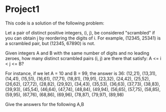 # Project1
This code is a solution of the following problem:

Let a pair of distinct positive integers, (i, j), be considered "scrambled" if you can obtain j by reordering the digits of i.  For example, (12345, 25341) is a scrambled pair, but (12345, 67890) is not.

Given integers A and B with the same number of digits and no leading zeroes, how many distinct scrambled pairs (i, j) are there that satisfy: A <= i < j <= B?

For instance, if we let A = 10 and B = 99, the answer is 36:
(12,21), (13,31), (14,41), (15,51), (16,61), (17,71), (18,81), (19,91), (23,32), (24,42), (25,52), (26,62), (27,72), (28,82), (29,92), (34,43), (35,53), (36,63), (37,73), (38,83), (39,93), (45,54), (46,64), (47,74), (48,84), (49,94), (56,65), (57,75), (58,85), (59,95), (67,76), (68,86), (69,96), (78,87), (79,97), (89,98)

Give the answers for the following A,B
